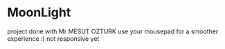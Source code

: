 # MoonLight 
project done with Mr MESUT OZTURK
use your mousepad for a smoother experience :)
not responsive yet
